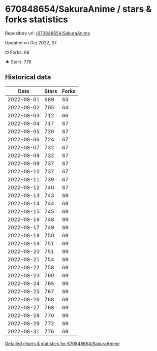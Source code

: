 # 670848654/SakuraAnime / stars & forks statistics

Repository url: [/670848654/SakuraAnime](https://github.com/670848654/SakuraAnime)

Updated on Oct 2022, 07

☋ Forks: 69

★ Stars: 776

## Historical data
| Date | Stars | Forks |
|------|-------|-------|
| 2022-08-01 | 689 | 63 | 
| 2022-08-02 | 705 | 64 | 
| 2022-08-03 | 712 | 66 | 
| 2022-08-04 | 717 | 67 | 
| 2022-08-05 | 720 | 67 | 
| 2022-08-06 | 724 | 67 | 
| 2022-08-07 | 732 | 67 | 
| 2022-08-08 | 732 | 67 | 
| 2022-08-09 | 737 | 67 | 
| 2022-08-10 | 737 | 67 | 
| 2022-08-11 | 739 | 67 | 
| 2022-08-12 | 740 | 67 | 
| 2022-08-13 | 743 | 68 | 
| 2022-08-14 | 744 | 68 | 
| 2022-08-15 | 745 | 68 | 
| 2022-08-16 | 748 | 69 | 
| 2022-08-17 | 749 | 69 | 
| 2022-08-18 | 750 | 69 | 
| 2022-08-19 | 751 | 69 | 
| 2022-08-20 | 751 | 69 | 
| 2022-08-21 | 754 | 69 | 
| 2022-08-22 | 758 | 69 | 
| 2022-08-23 | 760 | 69 | 
| 2022-08-24 | 765 | 69 | 
| 2022-08-25 | 767 | 69 | 
| 2022-08-26 | 768 | 69 | 
| 2022-08-27 | 768 | 69 | 
| 2022-08-28 | 770 | 69 | 
| 2022-08-29 | 772 | 69 | 
| 2022-08-31 | 776 | 69 | 


[Detailed charts & statistics for 670848654/SakuraAnime](https://reviewgithub.com/rep/670848654/SakuraAnime)
